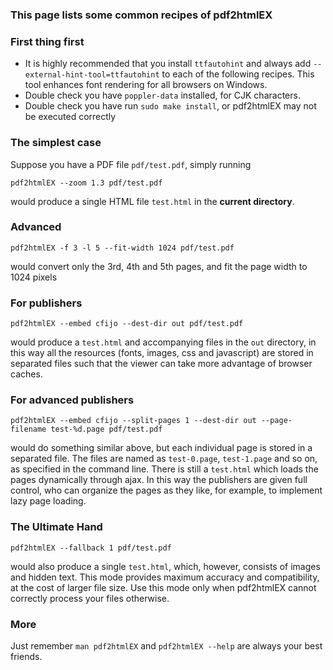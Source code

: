 ### This page lists some common recipes of pdf2htmlEX

### First thing first
- It is highly recommended that you install `ttfautohint` and always add `--external-hint-tool=ttfautohint` to each of the following recipes. This tool enhances font rendering for all browsers on Windows.
- Double check you have `poppler-data` installed, for CJK characters.
- Double check you have run `sudo make install`, or pdf2htmlEX may not be executed correctly

### The simplest case
Suppose you have a PDF file `pdf/test.pdf`, simply running

    pdf2htmlEX --zoom 1.3 pdf/test.pdf

would produce a single HTML file `test.html` in the **current directory**.

### Advanced
 
    pdf2htmlEX -f 3 -l 5 --fit-width 1024 pdf/test.pdf

would convert only the 3rd, 4th and 5th pages, and fit the page width to 1024 pixels

### For publishers

    pdf2htmlEX --embed cfijo --dest-dir out pdf/test.pdf

would produce a `test.html` and accompanying files in the `out` directory, in this way all the resources (fonts, images, css and javascript) are stored in separated files such that the viewer can take more advantage of browser caches.

### For advanced publishers

    pdf2htmlEX --embed cfijo --split-pages 1 --dest-dir out --page-filename test-%d.page pdf/test.pdf

would do something similar above, but each individual page is stored in a separated file. The files are named as `test-0.page`, `test-1.page` and so on, as specified in the command line. There is still a `test.html` which loads the pages dynamically through ajax. In this way the publishers are given full control, who can organize the pages as they like, for example, to implement lazy page loading.

### The Ultimate Hand

    pdf2htmlEX --fallback 1 pdf/test.pdf

would also produce a single `test.html`, which, however, consists of images and hidden text. This mode provides maximum accuracy and compatibility, at the cost of larger file size. Use this mode only when pdf2htmlEX cannot correctly process your files otherwise.

### More
Just remember `man pdf2htmlEX` and `pdf2htmlEX --help` are always your best friends.
